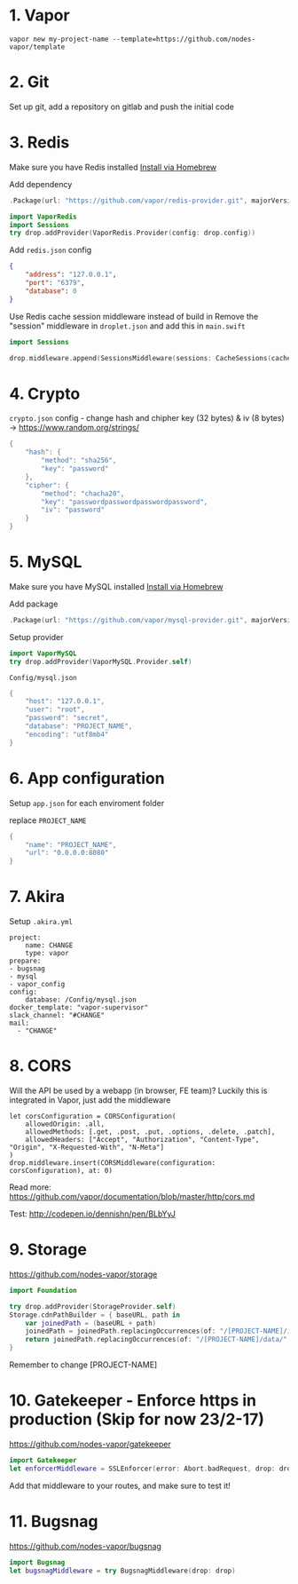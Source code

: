 # 1. Vapor
```
vapor new my-project-name --template=https://github.com/nodes-vapor/template
```

# 2. Git
Set up git, add a repository on gitlab and push the initial code

# 3. Redis
Make sure you have Redis installed [Install via Homebrew](https://gist.github.com/nrollr/eb24336b8fb8e7ba5630)

Add dependency
```swift
.Package(url: "https://github.com/vapor/redis-provider.git", majorVersion: 1)
```

```swift
import VaporRedis
import Sessions
try drop.addProvider(VaporRedis.Provider(config: drop.config))
```

Add `redis.json` config
```json
{
    "address": "127.0.0.1",
    "port": "6379",
    "database": 0
}
```

Use Redis cache session middleware instead of build in
Remove the "session" middleware in `droplet.json` and add this in `main.swift`
```swift
import Sessions

drop.middleware.append(SessionsMiddleware(sessions: CacheSessions(cache: drop.cache)))
```

# 4. Crypto
`crypto.json` config - change hash and chipher key (32 bytes) & iv (8 bytes) -> https://www.random.org/strings/
```swift
{
    "hash": {
        "method": "sha256",
        "key": "password"
    },
    "cipher": {
        "method": "chacha20",
        "key": "passwordpasswordpasswordpassword",
        "iv": "password"
    }
}
```

# 5. MySQL
Make sure you have MySQL installed [Install via Homebrew](https://blog.joefallon.net/2013/10/install-mysql-on-mac-osx-using-homebrew/)

Add package
```swift
.Package(url: "https://github.com/vapor/mysql-provider.git", majorVersion: 1, minor: 1),
```

Setup provider
```swift
import VaporMySQL
try drop.addProvider(VaporMySQL.Provider.self)
```

`Config/mysql.json`
```swift
{
    "host": "127.0.0.1",
    "user": "root",
    "password": "secret",
    "database": "PROJECT_NAME",
    "encoding": "utf8mb4"
}
```

# 6. App configuration 
Setup `app.json` for each enviroment folder

replace `PROJECT_NAME`

```swift
{
    "name": "PROJECT_NAME",
    "url": "0.0.0.0:8080"
}

```

# 7. Akira
Setup `.akira.yml`
```
project:
    name: CHANGE 
    type: vapor
prepare:
- bugsnag
- mysql
- vapor_config
config:
    database: /Config/mysql.json
docker_template: "vapor-supervisor"
slack_channel: "#CHANGE"
mail:
  - "CHANGE"
```

# 8. CORS
Will the API be used by a webapp (in browser, FE team)?
Luckily this is integrated in Vapor, just add the middleware

```
let corsConfiguration = CORSConfiguration(
    allowedOrigin: .all,
    allowedMethods: [.get, .post, .put, .options, .delete, .patch],
    allowedHeaders: ["Accept", "Authorization", "Content-Type", "Origin", "X-Requested-With", "N-Meta"]
)
drop.middleware.insert(CORSMiddleware(configuration: corsConfiguration), at: 0)
```
Read more: https://github.com/vapor/documentation/blob/master/http/cors.md

Test: http://codepen.io/dennishn/pen/BLbYyJ

# 9. Storage
https://github.com/nodes-vapor/storage
```swift
import Foundation

try drop.addProvider(StorageProvider.self)
Storage.cdnPathBuilder = { baseURL, path in
    var joinedPath = (baseURL + path)
    joinedPath = joinedPath.replacingOccurrences(of: "/[PROJECT-NAME]/images/original/", with: "/image/[PROJECT-NAME]/")    
    return joinedPath.replacingOccurrences(of: "/[PROJECT-NAME]/data/", with: "/data/[PROJECT-NAME]/")    
}
 ```
 Remember to change [PROJECT-NAME]
 
# 10. Gatekeeper - Enforce https in production (Skip for now 23/2-17)
https://github.com/nodes-vapor/gatekeeper
```swift
import Gatekeeper
let enforcerMiddleware = SSLEnforcer(error: Abort.badRequest, drop: drop)
```
Add that middleware to your routes, and make sure to test it!

# 11. Bugsnag
https://github.com/nodes-vapor/bugsnag
```swift
import Bugsnag
let bugsnagMiddleware = try BugsnagMiddleware(drop: drop)
```
